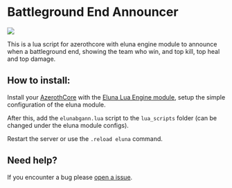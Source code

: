 # Battleground End Announcer
![](https://i.imgur.com/nSKYU4b.png)

This is a lua script for azerothcore with eluna engine module to announce when a battleground end, showing the team who win, and top kill, top heal and top damage.

## How to install:

Install your [AzerothCore](https://github.com/azerothcore/azerothcore-wotlk) with the [Eluna Lua Engine module](https://github.com/azerothcore/mod-eluna-lua-engine), setup the simple configuration of the eluna module.

After this, add the ``elunabgann.lua`` script to the ``lua_scripts`` folder (can be changed under the eluna module configs).

Restart the server or use the ``.reload eluna`` command.

## Need help?
If you encounter a bug please [open a issue](https://github.com/MaulfurionWoW/ACore-BG-End-Announcer/issues).
